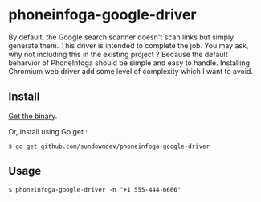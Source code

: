 # phoneinfoga-google-driver

By default, the Google search scanner doesn't scan links but simply generate them. This driver is intended to complete the job. You may ask, why not including this in the existing project ? Because the default beharvior of PhoneInfoga should be simple and easy to handle. Installing Chromium web driver add some level of complexity which I want to avoid.

## Install

[Get the binary](https://github.com/sundowndev/phoneinfoga-google-driver/releases).

Or, install using Go get :

```
$ go get github.com/sundowndev/phoneinfoga-google-driver
```

## Usage

```
$ phoneinfoga-google-driver -n "+1 555-444-6666"
```
